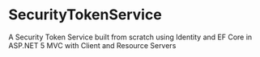 # SecurityTokenService
A Security Token Service built from scratch using Identity and EF Core in ASP.NET 5 MVC with Client and Resource Servers 
